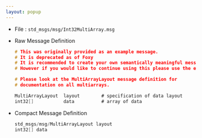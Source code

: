 ```yaml
---
layout: popup
---
```


- File : `std_msgs/msg/Int32MultiArray.msg`
- Raw Message Definition

  ```c
  # This was originally provided as an example message.
  # It is deprecated as of Foxy
  # It is recommended to create your own semantically meaningful message.
  # However if you would like to continue using this please use the equivalent in example_msgs.

  # Please look at the MultiArrayLayout message definition for
  # documentation on all multiarrays.

  MultiArrayLayout  layout        # specification of data layout
  int32[]           data          # array of data
  ```

- Compact Message Definition

  ```c
  std_msgs/msg/MultiArrayLayout layout
  int32[] data
  ```

